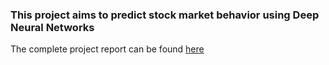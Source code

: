 ### This project aims to predict stock market behavior using Deep Neural Networks
The complete project report can be found [here](https://github.com/dbrownambi/stock-market-predictor/blob/master/Project%20Report.pdf)
